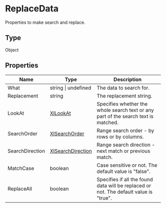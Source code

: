# ReplaceData

Properties to make search and replace.

## Type

Object

## Properties

| Name | Type | Description |
| ---- | ---- | ----------- |
| What | string &#124; undefined | The data to search for. |
| Replacement | string | The replacement string. |
| LookAt | [XlLookAt](../../Enumeration/XlLookAt.md) | Specifies whether the whole search text or any part of the search text is matched. |
| SearchOrder | [XlSearchOrder](../../Enumeration/XlSearchOrder.md) | Range search order - by rows or by columns. |
| SearchDirection | [XlSearchDirection](../../Enumeration/XlSearchDirection.md) | Range search direction - next match or previous match. |
| MatchCase | boolean | Case sensitive or not. The default value is "false". |
| ReplaceAll | boolean | Specifies if all the found data will be replaced or not. The default value is "true". |

